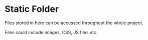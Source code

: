 # Static Folder

Files stored in here can be accessed throughout the whole project.

Files could include images, CSS, JS files etc.